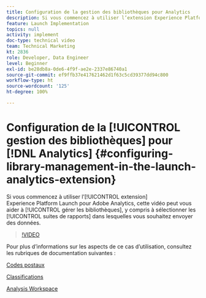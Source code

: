 ```yaml
---
title: Configuration de la gestion des bibliothèques pour Analytics
description: Si vous commencez à utiliser l’extension Experience Platform Launch pour Adobe Analytics, cette vidéo peut vous aider à gérer les bibliothèques de la configuration, y compris à sélectionner les suites de rapports dans lesquelles vous souhaitez envoyer des données.
feature: Launch Implementation
topics: null
activity: implement
doc-type: technical video
team: Technical Marketing
kt: 2836
role: Developer, Data Engineer
level: Beginner
exl-id: be28db8a-0de6-4f9f-ae2e-2337e86740a1
source-git-commit: ef9ffb37e417621462d1f63c5cd39377dd94c800
workflow-type: ht
source-wordcount: '125'
ht-degree: 100%

---
```


# Configuration de la [!UICONTROL gestion des bibliothèques] pour [!DNL Analytics] {#configuring-library-management-in-the-launch-analytics-extension}

Si vous commencez à utiliser l’[!UICONTROL extension] Experience Platform Launch pour Adobe Analytics, cette vidéo peut vous aider à [!UICONTROL gérer les bibliothèques], y compris à sélectionner les [!UICONTROL suites de rapports] dans lesquelles vous souhaitez envoyer des données.

>[!VIDEO](https://video.tv.adobe.com/v/27092/?quality=12)

Pour plus d’informations sur les aspects de ce cas d’utilisation, consultez les rubriques de documentation suivantes :

[Codes postaux](https://experienceleague.adobe.com/docs/analytics/components/dimensions/zip-code.html?lang=fr)

[Classifications](https://experienceleague.adobe.com/docs/analytics/components/classifications/c-classifications.html?lang=fr)

[Analysis Workspace](https://experienceleague.adobe.com/docs/analytics/analyze/analysis-workspace/analysis-workspace-features.html?lang=fr)
